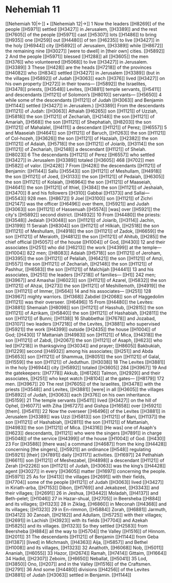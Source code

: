 # Nehemiah 11
[[Nehemiah 10|←]] • [[Nehemiah 12|→]]
1 Now the leaders [[H8269]] of the people [[H5971]] settled [[H3427]] in Jerusalem, [[H3389]] and the rest [[H7605]] of the people [[H5971]] cast [[H5307]] lots [[H1486]] to bring [[H935]] one [[H259]] out [[H4480]] of ten [[H6235]] to live [[H3427]] in the holy [[H6944]] city [[H5892]] of Jerusalem, [[H3389]] while [[H8672]] the remaining nine [[H3027]] [were to dwell] in [their own] cities. [[H5892]] 
2 And the people [[H5971]] blessed [[H1288]] all [[H3605]] the men [[H376]] who volunteered [[H5068]] to live [[H3427]] in Jerusalem. [[H3389]] 
3 These [[H428]] are the heads [[H7218]] of the provinces [[H4082]] who [[H834]] settled [[H3427]] in Jerusalem [[H3389]] (but in the villages [[H5892]] of Judah [[H3063]] each [[H376]] lived [[H3427]] on his own property [[H272]] in their towns— [[H5892]] the Israelites, [[H3478]] priests, [[H3548]] Levites, [[H3881]] temple servants, [[H5411]] and descendants [[H1121]] of Solomon’s [[H8010]] servants— [[H5650]] 
4 while some of the descendants [[H1121]] of Judah [[H3063]] and Benjamin [[H1144]] settled [[H3427]] in Jerusalem.) [[H3389]] From the descendants [[H1121]] of Judah: [[H3063]] Athaiah [[H6265]] son [[H1121]] of Uzziah, [[H5818]] the son [[H1121]] of Zechariah, [[H2148]] the son [[H1121]] of Amariah, [[H568]] the son [[H1121]] of Shephatiah, [[H8203]] the son [[H1121]] of Mahalalel, [[H4111]] a descendant [[H1121]] of Perez; [[H6557]] 
5 and Maaseiah [[H4641]] son [[H1121]] of Baruch, [[H1263]] the son [[H1121]] of Col-hozeh, [[H3626]] the son [[H1121]] of Hazaiah, [[H2382]] the son [[H1121]] of Adaiah, [[H5718]] the son [[H1121]] of Joiarib, [[H3114]] the son [[H1121]] of Zechariah, [[H2148]] a descendant [[H1121]] of Shelah. [[H8023]] 
6 The descendants [[H1121]] of Perez [[H6557]] who settled [[H3427]] in Jerusalem [[H3389]] totaled [[H3605]] 468 [[H702]] men [[H582]] of valor. [[H2428]] 
7 From [[H428]] the descendants [[H1121]] of Benjamin: [[H1144]] Sallu [[H5543]] son [[H1121]] of Meshullam, [[H4918]] the son [[H1121]] of Joed, [[H3133]] the son [[H1121]] of Pedaiah, [[H6305]] the son [[H1121]] of Kolaiah, [[H6964]] the son [[H1121]] of Maaseiah, [[H4641]] the son [[H1121]] of Ithiel, [[H384]] the son [[H1121]] of Jeshaiah, [[H3470]] 
8 and his followers [[H310]] Gabbai [[H1373]] and Sallai— [[H5543]] 928 men. [[H8672]] 
9 Joel [[H3100]] son [[H1121]] of Zichri [[H2147]] was the officer [[H6496]] over them, [[H5921]] and Judah [[H3063]] son [[H1121]] of Hassenuah [[H5574]] [was] over [[H5921]] the city's [[H5892]] second district. [[H4932]] 
10 From [[H4480]] the priests: [[H3548]] Jedaiah [[H3048]] son [[H1121]] of Joiarib, [[H3114]] Jachin, [[H3199]] 
11 Seraiah [[H8304]] son [[H1121]] of Hilkiah, [[H2518]] the son [[H1121]] of Meshullam, [[H4918]] the son [[H1121]] of Zadok, [[H6659]] the son [[H1121]] of Meraioth, [[H4812]] the son [[H1121]] of Ahitub, [[H285]] the chief official [[H5057]] of the house [[H1004]] of God, [[H430]] 
12 and their associates [[H251]] who did [[H6213]] the work [[H4399]] at the temple— [[H1004]] 822 men; [[H8083]] Adaiah [[H5718]] son [[H1121]] of Jeroham, [[H3395]] the son [[H1121]] of Pelaliah, [[H6421]] the son [[H1121]] of Amzi, [[H557]] the son [[H1121]] of Zechariah, [[H2148]] the son [[H1121]] of Pashhur, [[H6583]] the son [[H1121]] of Malchijah [[H4441]] 
13 and his associates, [[H251]] the leaders [[H7218]] of families— [[H1]] 242 men; [[H3967]] and Amashai [[H6023]] son [[H1121]] of Azarel, [[H5832]] the son [[H1121]] of Ahzai, [[H273]] the son [[H1121]] of Meshillemoth, [[H4919]] the son [[H1121]] of Immer, [[H564]] 
14 and his associates— [[H251]] 128 [[H3967]] mighty warriors. [[H1368]] Zabdiel [[H2068]] son of Haggedolim [[H1121]] was their overseer. [[H6496]] 
15 From [[H4480]] the Levites: [[H3881]] Shemaiah [[H8098]] son [[H1121]] of Hasshub, [[H2815]] the son [[H1121]] of Azrikam, [[H5840]] the son [[H1121]] of Hashabiah, [[H2811]] the son [[H1121]] of Bunni; [[H1138]] 
16 Shabbethai [[H7678]] and Jozabad, [[H3107]] two leaders [[H7218]] of the Levites, [[H3881]] who supervised [[H5921]] the work [[H4399]] outside [[H2435]] the house [[H1004]] of God; [[H430]] 
17 Mattaniah [[H4983]] son [[H1121]] of Mica, [[H4318]] the son [[H1121]] of Zabdi, [[H2067]] the son [[H1121]] of Asaph, [[H623]] who led [[H7218]] in thanksgiving [[H3034]] and prayer; [[H8605]] Bakbukiah, [[H1229]] second [[H4932]] among his associates; [[H251]] and Abda [[H5653]] son [[H1121]] of Shammua, [[H8051]] the son [[H1121]] of Galal, [[H1559]] the son [[H1121]] of Jeduthun. [[H3038]] 
18 The Levites [[H3881]] in the holy [[H6944]] city [[H5892]] totaled [[H3605]] 284 [[H3967]] 
19 And the gatekeepers: [[H7778]] Akkub, [[H6126]] Talmon, [[H2929]] and their associates, [[H251]] who kept watch [[H8104]] at the gates— [[H8179]] 172 men. [[H3967]] 
20 The rest [[H7605]] of the Israelites, [[H3478]] with the priests [[H3548]] and Levites, [[H3881]] [were] in all [[H3605]] the villages [[H5892]] of Judah, [[H3063]] each [[H376]] on his own inheritance. [[H5159]] 
21 The temple servants [[H5411]] lived [[H3427]] on the hill of Ophel, [[H6077]] with Ziha [[H6727]] and Gishpa [[H1658]] over [[H5921]] [them]. [[H5411]] 
22 Now the overseer [[H6496]] of the Levites [[H3881]] in Jerusalem [[H3389]] was Uzzi [[H5813]] son [[H1121]] of Bani, [[H1137]] the son [[H1121]] of Hashabiah, [[H2811]] the son [[H1121]] of Mattaniah, [[H4983]] the son [[H1121]] of Mica. [[H4316]] [He was] one of Asaph's [[H623]] descendants, [[H1121]] who were the singers [[H7891]] in charge [[H5048]] of the service [[H4399]] of the house [[H1004]] of God. [[H430]] 
23 For [[H3588]] [there was] a command [[H4687]] from the king [[H4428]] concerning [the singers], [[H5921]] an ordinance [[H548]] regulating [[H5921]] [their] [[H7891]] daily [[H3117]] activities. [[H1697]] 
24 Pethahiah [[H6611]] son [[H1121]] of Meshezabel, [[H4898]] a descendant [[H1121]] of Zerah [[H2226]] son [[H1121]] of Judah, [[H3063]] was the king’s [[H4428]] agent [[H3027]] in every [[H3605]] matter [[H1697]] concerning the people. [[H5971]] 
25 As for [[H413]] the villages [[H2691]] with their fields, [[H7704]] some of the people [[H1121]] of Judah [[H3063]] lived [[H3427]] in Kiriath-arba, [[H7153]] Dibon, [[H1769]] and Jekabzeel, [[H3343]] and their villages; [[H2691]] 
26 in Jeshua, [[H3442]] Moladah, [[H4137]] and  Beth-pelet; [[H1046]] 
27 in Hazar-shual, [[H2705]] in Beersheba [[H884]] and its villages; [[H1323]] 
28 in Ziklag, [[H6860]] in Meconah [[H4368]] and its villages; [[H1323]] 
29 in En-rimmon, [[H5884]] Zorah, [[H6881]] Jarmuth, [[H3412]] 
30 Zanoah, [[H2182]] and Adullam, [[H5725]] with their villages; [[H2691]] in Lachish [[H3923]] with its fields [[H7704]] and Azekah [[H5825]] and its villages. [[H1323]] So they settled [[H2583]] from  Beersheba [[H884]] all the way to [[H5704]] the Valley [[H1516]] of Hinnom. [[H2011]] 
31 The descendants [[H1121]] of Benjamin [[H1144]] from Geba [[H1387]] [lived] in Michmash, [[H4363]] Aija, [[H5857]] and Bethel [[H1008]] and its villages, [[H1323]] 
32 Anathoth, [[H6068]] Nob, [[H5011]] Ananiah, [[H6055]] 
33 Hazor, [[H2674]] Ramah, [[H7414]] Gittaim, [[H1664]] 
34 Hadid, [[H2307]] Zeboim, [[H6650]] Neballat, [[H5041]] 
35 Lod, [[H3850]] Ono, [[H207]] and in the Valley [[H1516]] of the Craftsmen. [[H2791]] 
36 And some [[H4480]] divisions [[H4256]] of the Levites [[H3881]] of Judah [[H3063]] settled in Benjamin. [[H1144]] 
